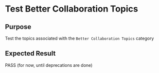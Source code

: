 Test Better Collaboration Topics
================================

Purpose
-------
Test the topics associated with the `Better Collaboration Topics` category

Expected Result
---------------
PASS (for now, until deprecations are done)


<!---
BSSw Metadata:
Publish: preview
Categories: Collaboration
Topics: Licensing, Strategies for more effective teams, Funding sources and programs, Projects and organizations, Software publishing and citation, Discussion forums Q&A sites
Tags: training
Level: 2
Prerequisites: defaults
Aggregate: subresource
RSS Update: 2019-04-19
--->
